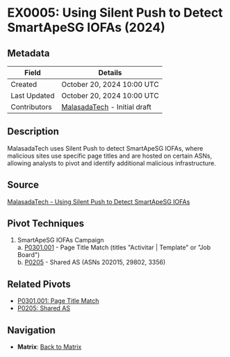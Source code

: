 # EX0005: Using Silent Push to Detect SmartApeSG IOFAs (2024)

## Metadata
| Field          | Details                                      |
|----------------|----------------------------------------------|
| Created        | October 20, 2024 10:00 UTC                  |
| Last Updated   | October 20, 2024 10:00 UTC                  |
| Contributors   | [MalasadaTech](../contributors.md#malasadatech) - Initial draft |

## Description
MalasadaTech uses Silent Push to detect SmartApeSG IOFAs, where malicious sites use specific page titles and are hosted on certain ASNs, allowing analysts to pivot and identify additional malicious infrastructure.

## Source
[MalasadaTech - Using Silent Push to Detect SmartApeSG IOFAs](https://malasada.tech/using-silent-push-to-detect-smartapesg-iofas/)

## Pivot Techniques
1. SmartApeSG IOFAs Campaign  
    a. [P0301.001](../pivots/P0301.001.md) - Page Title Match (titles "Activitar | Template" or "Job Board")  
    b. [P0205](../pivots/P0205.md) - Shared AS (ASNs 202015, 29802, 3356)

## Related Pivots
- [P0301.001: Page Title Match](../pivots/P0301.001.md)
- [P0205: Shared AS](../pivots/P0205.md)

## Navigation
- **Matrix**: [Back to Matrix](../matrix.md)